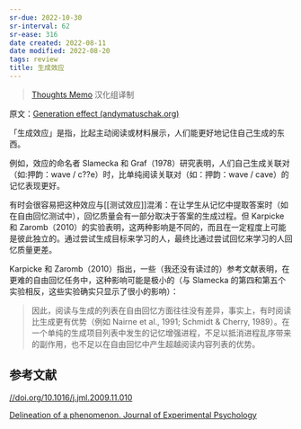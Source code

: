 ```yaml
---
sr-due: 2022-10-30
sr-interval: 62
sr-ease: 316
date created: 2022-08-11
date modified: 2022-08-20
tags: review
title: 生成效应
---
```

> [Thoughts Memo](https://paratranz.cn/projects/3131) 汉化组译制

原文：[Generation effect (andymatuschak.org)](https://notes.andymatuschak.org/z3iJVoXtJBUJHq9Tb6i8Kv4EK7oNbriHh4N2y)

「生成效应」是指，比起主动阅读或材料展示，人们能更好地记住自己生成的东西。

例如，效应的命名者 Slamecka 和 Graf（1978）研究表明，人们自己生成关联对（如:押韵：wave / c??e）时，比单纯阅读关联对（如：押韵：wave / cave）的记忆表现更好。

有时会很容易把这种效应与[[测试效应]]混淆：在让学生从记忆中提取答案时（如在自由回忆测试中），回忆质量会有一部分取决于答案的生成过程。但 Karpicke 和 Zaromb（2010）的实验表明，这两种影响是不同的，而且在一定程度上可能是彼此独立的。通过尝试生成目标来学习的人，最终比通过尝试回忆来学习的人回忆质量更差。

Karpicke 和 Zaromb（2010）指出，一些（我还没有读过的）参考文献表明，在更难的自由回忆任务中，这种影响可能是极小的（与 Slamecka 的第四和第五个实验相反，这些实验确实只显示了很小的影响）：

> 因此，阅读与生成的列表在自由回忆方面往往没有差异，事实上，有时阅读比生成更有优势（例如 Nairne et al., 1991; Schmidt & Cherry, 1989）。在一个单纯的生成项目列表中发生的记忆增强进程，不足以抵消进程乱序带来的副作用，也不足以在自由回忆中产生超越阅读内容列表的优势。

## 参考文献

[//doi.org/10.1016/j.jml.2009.11.010](https://notes.andymatuschak.org/Karpicke%2C_J._D.%2C_%26_Zaromb%2C_F._M._(2010)._Retrieval_mode_distinguishes_the_testing_effect_from_the_generation_effect._Journal_of_Memory_and_Language%2C_62(3)%2C_227%E2%80%93239._https)

[Delineation of a phenomenon. Journal of Experimental Psychology](https://notes.andymatuschak.org/Slamecka%2C_N._J.%2C_%26_Graf%2C_P._(1978)._The_generation_effect)
